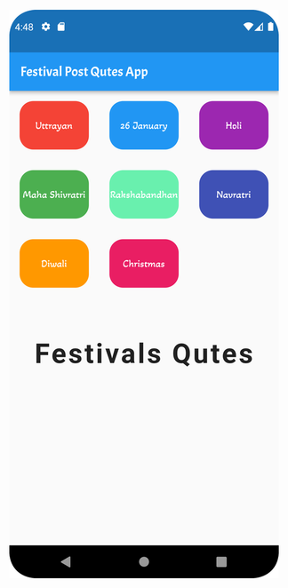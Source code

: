 <p>
  <img src="https://github.com/urvashi6065/FestivalPostApp_Project/blob/main/4.png" heigth="300"/>
</p>
